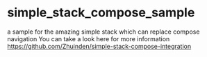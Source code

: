 # simple_stack_compose_sample
a sample for the amazing simple stack which can replace compose navigation
You can take a look here for more information https://github.com/Zhuinden/simple-stack-compose-integration
